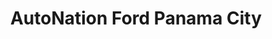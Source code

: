 ---
title: "AutoNation Ford Panama City"
url: /panama-city/autonation-ford-panama-city/
shop: Autohaus
---